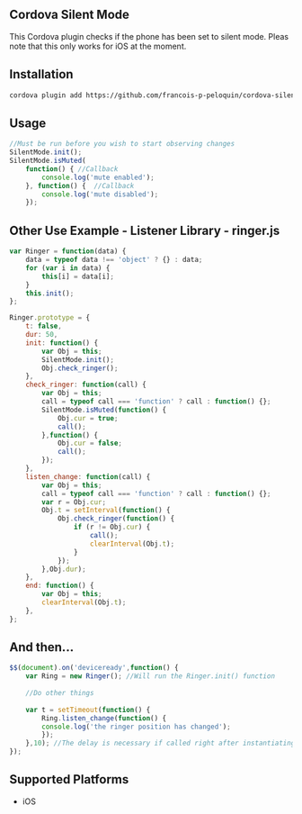 ## Cordova Silent Mode

This Cordova plugin checks if the phone has been set to silent mode. Pleas note that this only works for iOS at the moment.

## Installation

```bash
cordova plugin add https://github.com/francois-p-peloquin/cordova-silent-mode
```

## Usage

```js
//Must be run before you wish to start observing changes
SilentMode.init();
SilentMode.isMuted(
	function() { //Callback
		console.log('mute enabled'); 
	}, function() {  //Callback
		console.log('mute disabled'); 
	});
```

## Other Use Example - Listener Library - ringer.js

```js
var Ringer = function(data) {
	data = typeof data !== 'object' ? {} : data;
	for (var i in data) {
		this[i] = data[i];
	}
	this.init();
};

Ringer.prototype = {
	t: false,
	dur: 50,
	init: function() {
		var Obj = this;
		SilentMode.init();
		Obj.check_ringer();
	},
	check_ringer: function(call) {
		var Obj = this;
		call = typeof call === 'function' ? call : function() {};
		SilentMode.isMuted(function() {
			Obj.cur = true;
			call();
    	},function() {
    		Obj.cur = false;
			call();
    	});
	},
	listen_change: function(call) {
		var Obj = this;
		call = typeof call === 'function' ? call : function() {};
		var r = Obj.cur;
		Obj.t = setInterval(function() {
			Obj.check_ringer(function() {
				if (r != Obj.cur) {
					call();
					clearInterval(Obj.t);
				}
			});
		},Obj.dur);
	},
	end: function() {
		var Obj = this;
		clearInterval(Obj.t);
	},
};
```
## And then...

```js
$$(document).on('deviceready',function() {
	var Ring = new Ringer(); //Will run the Ringer.init() function
	
	//Do other things
	
	var t = setTimeout(function() {
	    Ring.listen_change(function() {
		console.log('the ringer position has changed');
	    });
	},10); //The delay is necessary if called right after instantiating the object 
});
```

## Supported Platforms

- iOS
